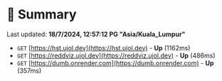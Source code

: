 # 📖 Summary
Last updated: **18/7/2024, 12:57:12 PG "Asia/Kuala_Lumpur"**

- `GET` [https://hst.ujol.dev](https://hst.ujol.dev) - **Up** (1162ms)
- `GET` [https://reddviz.ujol.dev](https://reddviz.ujol.dev) - **Up** (486ms)
- `GET` [https://dumb.onrender.com](https://dumb.onrender.com) - **Up** (357ms)
